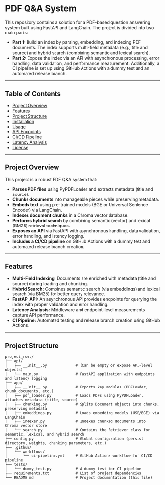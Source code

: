 # PDF Q&A System

This repository contains a solution for a PDF-based question answering system built using FastAPI and LangChain. The project is divided into two main parts:

- **Part 1:** Build an index by parsing, embedding, and indexing PDF documents. The index supports multi-field metadata (e.g., title and source) and hybrid search (combining semantic and lexical search).
- **Part 2:** Expose the index via an API with asynchronous processing, error handling, data validation, and performance measurement. Additionally, a CI pipeline is set up using GitHub Actions with a dummy test and an automated release branch.

---

## Table of Contents

- [Project Overview](#project-overview)
- [Features](#features)
- [Project Structure](#project-structure)
- [Installation](#installation)
- [Usage](#usage)
- [API Endpoints](#api-endpoints)
- [CI/CD Pipeline](#cicd-pipeline)
- [Latency Analysis](#latency-analysis)
- [License](#license)

---

## Project Overview

This project is a robust PDF Q&A system that:
- **Parses PDF files** using PyPDFLoader and extracts metadata (title and source).
- **Chunks documents** into manageable pieces while preserving metadata.
- **Embeds text** using pre-trained models (BGE or Universal Sentence Encoder) via LangChain.
- **Indexes document chunks** in a Chroma vector database.
- **Performs hybrid search** by combining semantic (vector) and lexical (BM25) retrieval techniques.
- **Exposes an API** via FastAPI with asynchronous handling, data validation, error handling, and latency logging.
- **Includes a CI/CD pipeline** on GitHub Actions with a dummy test and automated release branch creation.

---

## Features

- **Multi-Field Indexing:** Documents are enriched with metadata (title and source) during loading and chunking.
- **Hybrid Search:** Combines semantic search (via embeddings) and lexical search (via BM25) for better query relevance.
- **FastAPI API:** An asynchronous API provides endpoints for querying the index with proper validation and error handling.
- **Latency Analysis:** Middleware and endpoint-level measurements capture API performance.
- **CI Pipeline:** Automated testing and release branch creation using GitHub Actions.
  
---

## Project Structure

```plaintext
project_root/
├── api/
│   ├── __init__.py             # (Can be empty or expose API-level objects)
│   └── main.py                 # FastAPI application with endpoints and latency logging
├── app/
│   ├── __init__.py             # Exports key modules (PDFLoader, chunk_documents, etc.)
│   ├── pdf_loader.py           # Loads PDFs using PyPDFLoader, attaches metadata (title, source)
│   ├── chunking.py             # Splits Document objects into chunks, preserving metadata
│   ├── embeddings.py           # Loads embedding models (USE/BGE) via LangChain
│   ├── indexer.py              # Indexes chunked documents into Chroma vector store
│   └── search.py               # Contains the Retriever class for semantic, lexical, and hybrid search
├── config.py                   # Global configuration (persist directory, weights, chunking parameters, etc.)
├── .github/
│   └── workflows/
│       └── ci-pipeline.yml     # GitHub Actions workflow for CI/CD pipeline
├── tests/
│   └── dummy_test.py           # A dummy test for CI pipeline
├── requirements.txt            # List of project dependencies
└── README.md                   # Project documentation (this file)

